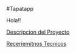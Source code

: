 #Tapatapp

Hola!!

[Descripcion del Proyecto](desTapatapp.md)

[Receriemitnos Tecnicos](dRequerimientosTecnicos.md)
